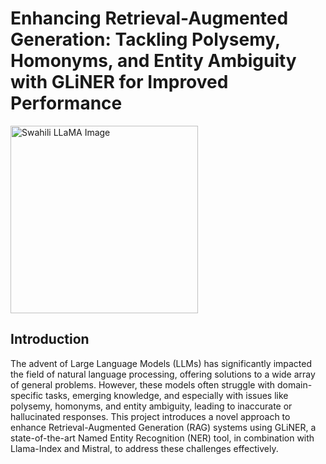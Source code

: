 # Enhancing Retrieval-Augmented Generation: Tackling Polysemy, Homonyms, and Entity Ambiguity with GLiNER for Improved Performance
<img src="info/medium_RAG.jpg" alt="Swahili LLaMA Image" width="300" height="auto">

## Introduction
The advent of Large Language Models (LLMs) has significantly impacted the field of natural language processing, offering solutions to a wide array of general problems. However, these models often struggle with domain-specific tasks, emerging knowledge, and especially with issues like polysemy, homonyms, and entity ambiguity, leading to inaccurate or hallucinated responses. This project introduces a novel approach to enhance Retrieval-Augmented Generation (RAG) systems using GLiNER, a state-of-the-art Named Entity Recognition (NER) tool, in combination with Llama-Index and Mistral, to address these challenges effectively.


